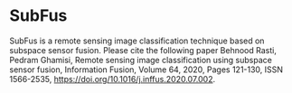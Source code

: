 # SubFus
SubFus is a remote sensing image classification technique based on subspace sensor fusion. Please cite the following paper Behnood Rasti, Pedram Ghamisi, Remote sensing image classification using subspace sensor fusion, Information Fusion, Volume 64, 2020, Pages 121-130, ISSN 1566-2535, https://doi.org/10.1016/j.inffus.2020.07.002.
